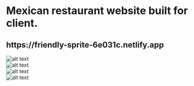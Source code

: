 # Mexican restaurant website built for client.
<h2>https://friendly-sprite-6e031c.netlify.app</h2>

![alt text](https://i.ibb.co/s2WLYhL/image.png) <br>
![alt text](https://i.ibb.co/ZL53w0j/image.png) <br>
![alt text](https://i.ibb.co/FhNbCvK/image.png) <br>
![alt text](https://i.ibb.co/QMv0RGF/image.png) <br>
